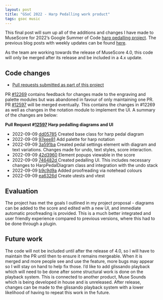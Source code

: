 ```yaml
---
layout: post
title: "GSoC 2022 - Harp Pedalling work product"
tags: gsoc music
---
```


This final post will sum up all of the additions and changes I have made to MuseScore for 2022’s Google Summer of Code [harp pedalling project](https://musescore.org/en/user/3773138/blog/2022/06/01/gsoc-2022-harp-pedalling-diagrams).
The previous blog posts with weekly updates can be found [here](https://musescore.org/en/user/3773138/blog).

As the team are working towards the release of MuseScore 4.0, this code will only be merged after its release and be included in a 4.x update.  


## Code changes

* [Pull requests submitted as part of this project](https://github.com/musescore/MuseScore/pulls/miiizen?q=created:2022-05-20..2022-09-12)

PR [#12269](https://github.com/musescore/MuseScore/pull/12269) contains feedback for changes made to the engraving and palette modules but was abandoned in favour of only maintaining one PR.  PR [#12597](https://github.com/musescore/MuseScore/pull/12597) will be merged eventually.  This contains the changes in #12269 as well as changes in the notation module to implement the UI. A summary of the changes are below:

**Pull Request #[12597](https://github.com/musescore/MuseScore/pull/12597) Harp pedalling diagrams and UI**

* 2022-09-09 [dd05785](https://github.com/musescore/MuseScore/pull/12597/commits/dd057854908059f2b8c09bb06d4d0d5f4b844018) Created base class for harp pedal diagram
* 2022-09-09 [97eee81](https://github.com/musescore/MuseScore/pull/12597/commits/97eee81d8b48a86e1f54f4ea9810ff181bf1d34f) Add palette for harp notation
* 2022-09-09 [3a591ba](https://github.com/musescore/MuseScore/pull/12597/commits/3a591ba47c56f047547a5744dac8478f47d19a18) Created pedal settings element with diagram and text variations. Changes made for undo, text styles, score interaction.
* 2022-09-09 [42d3960](https://github.com/musescore/MuseScore/pull/12597/commits/42d3960dc9322eae2ea65340f745e254c2cd52a0) Element popups viewable in the score
* 2022-09-09 [746482d](https://github.com/musescore/MuseScore/pull/12597/commits/746482dccbab805b8aa23ebd188ae7610d71c1cf)<span style="text-decoration:underline;"> </span>Created pedalling UI. This includes necessary changes to HarpPedalDiagram class and integration with the undo stack
* 2022-09-09 [b9c9d9a](https://github.com/musescore/MuseScore/pull/12597/commits/b9c9d9af8a45dd725b0a5447fe8be5c75f0f8cff) Added proofreading via notehead colours
* 2022-09-09 [ea6326d](https://github.com/musescore/MuseScore/pull/12597/commits/ea6326d5e4164ab6ba80d2188d0bdb50d020d3e6) Create utests and vtest


## Evaluation
The project has met the goals I outlined in my project proposal - diagrams can be added to the score and edited with a new UI, and immediate automatic proofreading is provided.  This is a much better integrated and user friendly experience compared to previous versions, where this had to be done through a plugin.  

## Future work
The code will not be included until after the release of 4.0, so I will have to maintain the PR until then to ensure it remains mergeable.  When it is merged and more people see and use the feature, more bugs may appear so I will stay on hand to help fix those.
I’d like to add glissando playback which will need to be done after some structural work is done on the playback system.  This is connected to another product, Muse Sounds which is being developed in house and is unreleased.  After release, changes can be made to the glissando playback system with a lower likelihood of having to repeat this work in the future.  